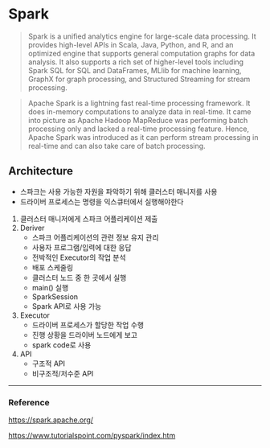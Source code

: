 # Spark

>  Spark is a unified analytics engine for large-scale data processing. It provides high-level APIs in Scala, Java, Python, and R, and an optimized engine that supports general computation graphs for data analysis. It also supports a rich set of higher-level tools including Spark SQL for SQL and DataFrames, MLlib for machine learning, GraphX for graph processing, and Structured Streaming for stream processing.

> Apache Spark is a lightning fast real-time processing framework. It does in-memory computations to analyze data in real-time. It came into picture as Apache Hadoop MapReduce was performing batch processing only and lacked a real-time processing feature. Hence, Apache Spark was introduced as it can perform stream processing in real-time and can also take care of batch processing.

## Architecture

- 스파크는 사용 가능한 자원을 파악하기 위해 클러스터 매니저를 사용
- 드라이버 프로세스는 명령을 익스큐터에서 실행해야한다

1. 클러스터 매니저에게 스파크 어플리케이션 제출
2. Deriver
    - 스파크 어플리케이션의 관련 정보 유지 관리
    - 사용자 프로그램/입력에 대한 응답
    - 전박적인 Executor의 작업 분석
    - 배포 스케줄링
    - 클러스터 노드 중 한 곳에서 실행
    - main() 실행
    - SparkSession
    - Spark API로 사용 가능
3. Executor
    - 드라이버 프로세스가 할당한 작업 수행
    - 진행 상황을 드라이버 노드에게 보고
    - spark code로 사용
4. API
    - 구조적 API
    - 비구조적/저수준 API

---

### Reference

https://spark.apache.org/

https://www.tutorialspoint.com/pyspark/index.htm
